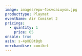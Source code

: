 ```yaml
---
image: images/epw-4osvoaiuysm.jpg
producttype: Playmat
eventName: Air Comiket 2
pricings:
  - quantity: 1
    price: 65
onsale: true
asin: s-4pXEBtBgb
merchandise: comiket
---
```

